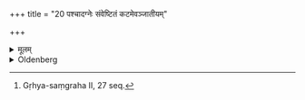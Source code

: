 +++
title = "20 पश्चादग्नेः संवेष्टितं कटमेवञ्जातीयम्"

+++

<details><summary>मूलम्</summary>

पश्चादग्नेः संवेष्टितं कटमेवञ्जातीयं वान्यत्पदा प्रवर्तयन्तीं वाचयेत्प्र मे पतियानः पन्थाः कल्पतामिति २०
</details>

<details><summary>Oldenberg</summary>

20. [^9]  While she, to the west of the fire, pushes forward with her foot a rush-mat or something else of that kind, veiled (with clothes), he should make her say: 'May the way which my husband goes, be open to me.'


[^9]:  Gṛhya-saṃgraha II, 27 seq.
</details>

